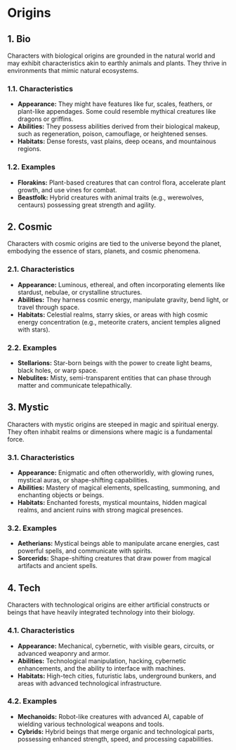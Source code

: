 # Origins

## 1. Bio

Characters with biological origins are grounded in the natural world and may exhibit characteristics akin to earthly animals and plants. They thrive in environments that mimic natural ecosystems.

### 1.1. Characteristics

- **Appearance:** They might have features like fur, scales, feathers, or plant-like appendages. Some could resemble mythical creatures like dragons or griffins.
- **Abilities:** They possess abilities derived from their biological makeup, such as regeneration, poison, camouflage, or heightened senses.
- **Habitats:** Dense forests, vast plains, deep oceans, and mountainous regions.

### 1.2. Examples

- **Florakins:** Plant-based creatures that can control flora, accelerate plant growth, and use vines for combat.
- **Beastfolk:** Hybrid creatures with animal traits (e.g., werewolves, centaurs) possessing great strength and agility.

## 2. Cosmic

Characters with cosmic origins are tied to the universe beyond the planet, embodying the essence of stars, planets, and cosmic phenomena.

### 2.1. Characteristics

- **Appearance:** Luminous, ethereal, and often incorporating elements like stardust, nebulae, or crystalline structures.
- **Abilities:** They harness cosmic energy, manipulate gravity, bend light, or travel through space.
- **Habitats:** Celestial realms, starry skies, or areas with high cosmic energy concentration (e.g., meteorite craters, ancient temples aligned with stars).

### 2.2. Examples

- **Stellarions:** Star-born beings with the power to create light beams, black holes, or warp space.
- **Nebulites:** Misty, semi-transparent entities that can phase through matter and communicate telepathically.

## 3. Mystic

Characters with mystic origins are steeped in magic and spiritual energy. They often inhabit realms or dimensions where magic is a fundamental force.

### 3.1. Characteristics

- **Appearance:** Enigmatic and often otherworldly, with glowing runes, mystical auras, or shape-shifting capabilities.
- **Abilities:** Mastery of magical elements, spellcasting, summoning, and enchanting objects or beings.
- **Habitats:** Enchanted forests, mystical mountains, hidden magical realms, and ancient ruins with strong magical presences.

### 3.2. Examples

- **Aetherians:** Mystical beings able to manipulate arcane energies, cast powerful spells, and communicate with spirits.
- **Sorcerids:** Shape-shifting creatures that draw power from magical artifacts and ancient spells.

## 4. Tech

Characters with technological origins are either artificial constructs or beings that have heavily integrated technology into their biology.

### 4.1. Characteristics

- **Appearance:**  Mechanical, cybernetic, with visible gears, circuits, or advanced weaponry and armor.
- **Abilities:** Technological manipulation, hacking, cybernetic enhancements, and the ability to interface with machines.
- **Habitats:** High-tech cities, futuristic labs, underground bunkers, and areas with advanced technological infrastructure.

### 4.2. Examples

- **Mechanoids:** Robot-like creatures with advanced AI, capable of wielding various technological weapons and tools.
- **Cybrids:** Hybrid beings that merge organic and technological parts, possessing enhanced strength, speed, and processing capabilities.
